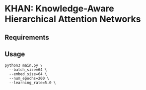 # KHAN: Knowledge-Aware Hierarchical Attention Networks

## Requirements

## Usage
```
python3 main.py \
  --batch_size=64 \
  --embed_size=64 \
  --num_epochs=200 \
  --learning_rate=5.0 \
```
